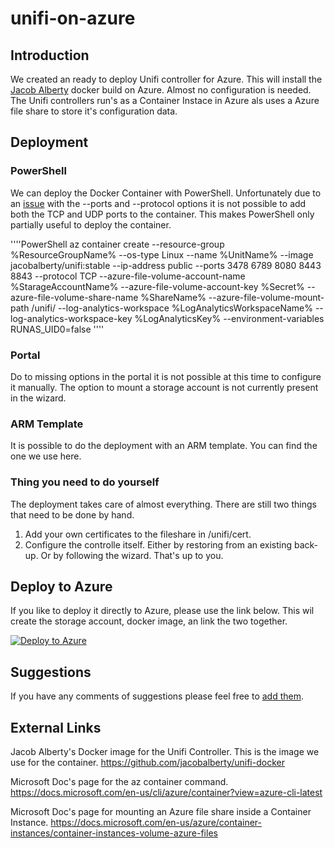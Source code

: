 # unifi-on-azure
## Introduction
We created an ready to deploy Unifi controller for Azure. This will install the [Jacob Alberty](https://github.com/jacobalberty/unifi-docker) docker build on Azure. Almost no configuration is needed.
The Unifi controllers run's as a Container Instace in Azure als uses a Azure file share to store it's configuration data.

## Deployment
### PowerShell
We can deploy the Docker Container with PowerShell. Unfortunately due to an [issue](https://github.com/Azure/azure-cli/issues/6235) with the --ports and --protocol options it is not possible to add both the TCP and UDP ports to the container. This makes PowerShell only partially useful to deploy the container.

''''PowerShell
az container create --resource-group %ResourceGroupName% --os-type Linux --name %UnitName% --image jacobalberty/unifi:stable --ip-address public --ports 3478 6789 8080 8443 8843 --protocol TCP --azure-file-volume-account-name %StarageAccountName% --azure-file-volume-account-key %Secret% --azure-file-volume-share-name %ShareName% --azure-file-volume-mount-path /unifi/ --log-analytics-workspace %LogAnalyticsWorkspaceName% --log-analytics-workspace-key %LogAnalyticsKey% --environment-variables RUNAS_UID0=false
''''
### Portal
Do to missing options in the portal it is not possible at this time to configure it manually.
The option to mount a storage account is not currently present in the wizard.

### ARM Template
It is possible to do the deployment with an ARM template. You can find the one we use here.

### Thing you need to do yourself
The deployment takes care of almost everything. There are still two things that need to be done by hand.
1. Add your own certificates to the fileshare in /unifi/cert.
2. Configure the controlle itself. Either by restoring from an existing back-up. Or by following the wizard. That's up to you.

## Deploy to Azure
If you like to deploy it directly to Azure, please use the link below. This wil create the storage account, docker image, an link the two together.

[![Deploy to Azure](https://azurecomcdn.azureedge.net/mediahandler/acomblog/media/Default/blog/deploybutton.png)](https://azuredeploy.net/)

## Suggestions
If you have any comments of suggestions please feel free to [add them](https://github.com/Syndicate-Consulting/unifi-on-azure/issues).

## External Links
Jacob Alberty's Docker image for the Unifi Controller.  This is the image we use for the container.
https://github.com/jacobalberty/unifi-docker

Microsoft Doc's page for the az container command.
https://docs.microsoft.com/en-us/cli/azure/container?view=azure-cli-latest

Microsoft Doc's page for mounting an Azure file share inside a Container Instance.
https://docs.microsoft.com/en-us/azure/container-instances/container-instances-volume-azure-files
